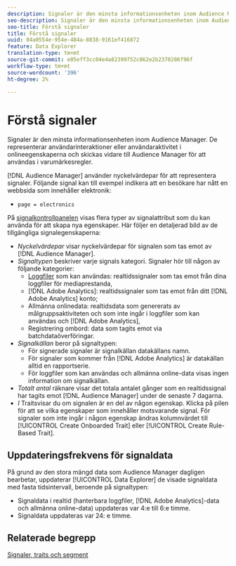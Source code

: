 ```yaml
---
description: Signaler är den minsta informationsenheten inom Audience Manager. De representerar användarinteraktioner eller användaraktivitet i dina onlineegenskaper och skickas vidare till Audience Manager för att användas i varumärkesregler.
seo-description: Signaler är den minsta informationsenheten inom Audience Manager. De representerar användarinteraktioner eller användaraktivitet i dina onlineegenskaper och skickas vidare till Audience Manager för att användas i varumärkesregler.
seo-title: Förstå signaler
title: Förstå signaler
uuid: 04a0554e-954e-484a-8838-9161ef416872
feature: Data Explorer
translation-type: tm+mt
source-git-commit: e05eff3cc04e4a82399752c862e2b2370286f96f
workflow-type: tm+mt
source-wordcount: '396'
ht-degree: 2%

---
```



# Förstå signaler

Signaler är den minsta informationsenheten inom Audience Manager. De representerar användarinteraktioner eller användaraktivitet i onlineegenskaperna och skickas vidare till Audience Manager för att användas i varumärkesregler.

[!DNL Audience Manager] använder nyckelvärdepar för att representera signaler. Följande signal kan till exempel indikera att en besökare har nått en webbsida som innehåller elektronik:

* `page = electronics`

På [signalkontrollpanelen](../../features/data-explorer/data-explorer-signals-dashboard.md) visas flera typer av signalattribut som du kan använda för att skapa nya egenskaper. Här följer en detaljerad bild av de tillgängliga signalegenskaperna:

* *Nyckelvärdepar* visar nyckelvärdepar för signalen som tas emot av  [!DNL Audience Manager].
* *Signaltypen* beskriver varje signals kategori. Signaler hör till någon av följande kategorier:
   * [Loggfiler](/help/using/integration/media-data-integration/actionable-log-files.md) som kan användas: realtidssignaler som tas emot från dina loggfiler för mediaprestanda,
   * [!DNL Adobe Analytics]: realtidssignaler som tas emot från ditt  [!DNL Adobe Analytics] konto;
   * Allmänna onlinedata: realtidsdata som genererats av målgruppsaktiviteten och som inte ingår i loggfiler som kan användas och [!DNL Adobe Analytics],
   * Registrering ombord: data som tagits emot via batchdataöverföringar.
* *Signalkällan* beror på signaltypen:
   * För signerade signaler är signalkällan datakällans namn.
   * För signaler som kommer från [!DNL Adobe Analytics] är datakällan alltid en rapportserie.
   * För loggfiler som kan användas och allmänna online-data visas ingen information om signalkällan.
* *Totalt antal* räknare visar det totala antalet gånger som en realtidssignal har tagits emot  [!DNL Audience Manager] under de senaste 7 dagarna.
* *I* Traitsvisar du om signalen är en del av någon egenskap. Klicka på pilen för att se vilka egenskaper som innehåller motsvarande signal. För signaler som inte ingår i någon egenskap ändras kolumnvärdet till [!UICONTROL Create Onboarded Trait] eller [!UICONTROL Create Rule-Based Trait].

## Uppdateringsfrekvens för signaldata

På grund av den stora mängd data som Audience Manager dagligen bearbetar, uppdaterar [!UICONTROL Data Explorer] de visade signaldata med fasta tidsintervall, beroende på signaltypen:

* Signaldata i realtid (hanterbara loggfiler, [!DNL Adobe Analytics]-data och allmänna online-data) uppdateras var 4:e till 6:e timme.
* Signaldata uppdateras var 24: e timme.

## Relaterade begrepp

[Signaler, traits och segment](/help/using/reference/signal-trait-segment.md)